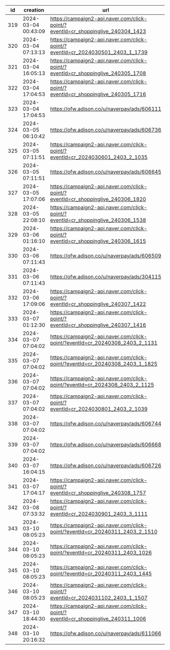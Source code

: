| id  | creation            | url                                                                              | visit |
| --- | ------------------- | -------------------------------------------------------------------------------- | ----- |
| 319 | 2024-03-04 00:43:09 | https://campaign2-api.naver.com/click-point/?eventId=cr_shoppinglive_240304_1423 |       |
| 320 | 2024-03-04 07:13:13 | https://campaign2-api.naver.com/click-point/?eventId=cr_2024030501_2403_1_1739   |       |
| 321 | 2024-03-04 16:05:13 | https://campaign2-api.naver.com/click-point/?eventId=cr_shoppinglive_240305_1708 |       |
| 322 | 2024-03-04 17:04:53 | https://campaign2-api.naver.com/click-point/?eventId=cr_shoppinglive_240305_1716 |       |
| 323 | 2024-03-04 17:04:53 | https://ofw.adison.co/u/naverpay/ads/606111                                      |       |
| 324 | 2024-03-05 06:10:42 | https://ofw.adison.co/u/naverpay/ads/606736                                      |       |
| 325 | 2024-03-05 07:11:51 | https://campaign2-api.naver.com/click-point/?eventId=cr_2024030601_2403_2_1035   |       |
| 326 | 2024-03-05 07:11:51 | https://ofw.adison.co/u/naverpay/ads/606645                                      |       |
| 327 | 2024-03-05 17:07:06 | https://campaign2-api.naver.com/click-point/?eventId=cr_shoppinglive_240306_1820 |       |
| 328 | 2024-03-05 22:08:10 | https://campaign2-api.naver.com/click-point/?eventId=cr_shoppinglive_240306_1538 |       |
| 329 | 2024-03-06 01:16:10 | https://campaign2-api.naver.com/click-point/?eventId=cr_shoppinglive_240306_1615 |       |
| 330 | 2024-03-06 07:11:43 | https://ofw.adison.co/u/naverpay/ads/606509                                      |       |
| 331 | 2024-03-06 07:11:43 | https://ofw.adison.co/u/naverpay/ads/304115                                      |       |
| 332 | 2024-03-06 17:09:06 | https://campaign2-api.naver.com/click-point/?eventId=cr_shoppinglive_240307_1422 |       |
| 333 | 2024-03-07 01:12:30 | https://campaign2-api.naver.com/click-point/?eventId=cr_shoppinglive_240307_1416 |       |
| 334 | 2024-03-07 07:04:02 | https://campaign2-api.naver.com/click-point/?eventId=cr_20240308_2403_2_1131     |       |
| 335 | 2024-03-07 07:04:02 | https://campaign2-api.naver.com/click-point/?eventId=cr_20240308_2403_1_1825     |       |
| 336 | 2024-03-07 07:04:02 | https://campaign2-api.naver.com/click-point/?eventId=cr_2024308_2403_2_1125      |       |
| 337 | 2024-03-07 07:04:02 | https://campaign2-api.naver.com/click-point/?eventId=cr_2024030801_2403_2_1039   |       |
| 338 | 2024-03-07 07:04:02 | https://ofw.adison.co/u/naverpay/ads/606744                                      |       |
| 339 | 2024-03-07 07:04:02 | https://ofw.adison.co/u/naverpay/ads/606668                                      |       |
| 340 | 2024-03-07 16:04:15 | https://ofw.adison.co/u/naverpay/ads/606726                                      |       |
| 341 | 2024-03-07 17:04:17 | https://campaign2-api.naver.com/click-point/?eventId=cr_shoppinglive_240308_1757 |       |
| 342 | 2024-03-08 07:33:32 | https://campaign2-api.naver.com/click-point/?eventId=cr_2024030901_2403_3_1111   |       |
| 343 | 2024-03-10 08:05:23 | https://campaign2-api.naver.com/click-point/?eventId=cr_20240311_2403_2_1510     |       |
| 344 | 2024-03-10 08:05:23 | https://campaign2-api.naver.com/click-point/?eventId=cr_20240311_2403_1026       |       |
| 345 | 2024-03-10 08:05:23 | https://campaign2-api.naver.com/click-point/?eventId=cr_20240311_2403_1445       |       |
| 346 | 2024-03-10 08:05:23 | https://campaign2-api.naver.com/click-point/?eventId=cr_2024031102_2403_1_1507   |       |
| 347 | 2024-03-10 18:44:30 | https://campaign2-api.naver.com/click-point/?eventId=cr_shoppinglive_240311_1006 |       |
| 348 | 2024-03-10 20:16:32 | https://ofw.adison.co/u/naverpay/ads/611066                                      |       |
